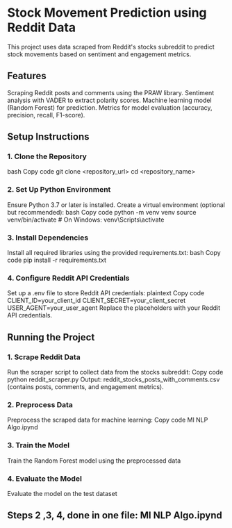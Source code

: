 # Stock Movement Prediction using Reddit Data


This project uses data scraped from Reddit's stocks subreddit to predict stock movements based on sentiment and engagement metrics.

## Features
Scraping Reddit posts and comments using the PRAW library.
Sentiment analysis with VADER to extract polarity scores.
Machine learning model (Random Forest) for prediction.
Metrics for model evaluation (accuracy, precision, recall, F1-score).

## Setup Instructions

### 1. Clone the Repository
bash
Copy code
git clone <repository_url>
cd <repository_name>


### 2. Set Up Python Environment
Ensure Python 3.7 or later is installed. Create a virtual environment (optional but recommended):
bash
Copy code
python -m venv venv
source venv/bin/activate  # On Windows: venv\Scripts\activate

### 3. Install Dependencies
Install all required libraries using the provided requirements.txt:
bash
Copy code
pip install -r requirements.txt


### 4. Configure Reddit API Credentials
Set up a .env file to store Reddit API credentials:
plaintext
Copy code
CLIENT_ID=your_client_id
CLIENT_SECRET=your_client_secret
USER_AGENT=your_user_agent
Replace the placeholders with your Reddit API credentials.



## Running the Project

### 1. Scrape Reddit Data
Run the scraper script to collect data from the stocks subreddit:
Copy code
python reddit_scraper.py
Output: reddit_stocks_posts_with_comments.csv (contains posts, comments, and engagement metrics).


### 2. Preprocess Data
Preprocess the scraped data for machine learning:
Copy code
Ml NLP Algo.ipynd

### 3. Train the Model
Train the Random Forest model using the preprocessed data

### 4. Evaluate the Model
Evaluate the model on the test dataset


## Steps 2 ,3, 4, done in one file: Ml NLP Algo.ipynd


